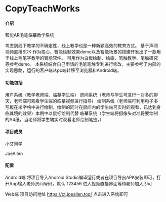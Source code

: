 # CopyTeachWorks

#### 介绍
智能AR毛笔临摹教学系统

考虑到线下教学的不确定性，线上教学也是一种新颖高效的教育方式。
基于声网 视频直播SDK 作为核心、智能绘制效果demo以及智能场景的搭建开发出了一款用于线上毛笔字教学的智能软件。
可用作为白板绘制、绘画、笔触教学、笔触研究等参考demo。
本系统结合自己申请的毛笔笔触专利进行修改，主要参考了内部的实现思路，运行的客户端从pc端转移至浏览器和Android端。


#### 功能包括

用户系统（教学老师端、临摹学生端）
房间系统（老师与学生可进行一对多的聊天，老师端可观看学生端的临摹视频进行指导）
绘制系统（老师端可利用电子书写板在米字格中进行绘制，绘制的同时在房间内的学生端可实时的观看，已达到身临其境的效果）本例中以鼠标绘制代替
临摹系统（学生端将摄像头对准将要绘制的A4纸，当老师将学生端实时观看老师绘制笔迹，）

#### 项目成员

小艾同学

JoeAllen

#### 配置

Android端
将项目导入Android Studio编译运行或者在项目导出APK安装即可，打开App输入老师房间号码，默认 123456 进入视频直播界面等待老师加入即可

Web端
项目访问地址 https://ct.joeallen.top/  点击进入系统即可



